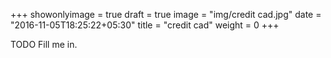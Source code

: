 +++
showonlyimage = true
draft = true
image = "img/credit cad.jpg"
date = "2016-11-05T18:25:22+05:30"
title = "credit cad"
weight = 0
+++

TODO Fill me in.

